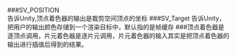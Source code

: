 ###SV_POSITION   
    告诉Unity,顶点着色器的输出是裁剪空间顶点的坐标
###SV_Target
    告诉Unity，把用户的输出颜色存储到一个渲染目标中，默认指的是帧缓存
###顶点着色器是逐顶点调用，片元着色器是逐片元调用，片元着色器的输入其实是把顶点着色器的输出进行插值后得到的结果。
